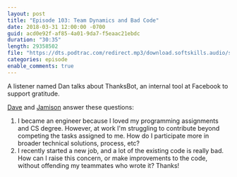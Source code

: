 ```yaml
---
layout: post
title: "Episode 103: Team Dynamics and Bad Code"
date: 2018-03-31 12:00:00 -0700
guid: acd0e92f-af85-4a01-9da7-f5eaac21ebdc
duration: "30:35"
length: 29358502
file: "https://dts.podtrac.com/redirect.mp3/download.softskills.audio/sse-103.mp3"
categories: episode
enable_comments: true
---
```


A listener named Dan talks about ThanksBot, an internal tool at Facebook to support gratitude.

[Dave](https://twitter.com/djsmith42) and [Jamison](https://twitter.com/jergason) answer these questions:

1. I became an engineer because I loved my programming assignments and CS degree. However, at work I'm struggling to contribute beyond competing the tasks assigned to me. How do I participate more in broader technical solutions, process, etc?
2. I recently started a new job, and a lot of the existing code is really bad. How can I raise this concern, or make improvements to the code, without offending my teammates who wrote it? Thanks!
